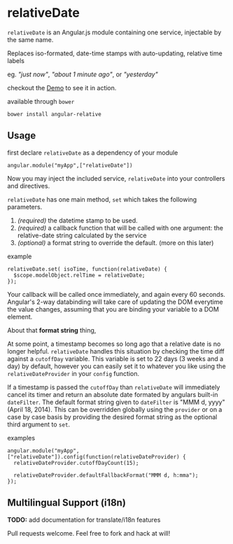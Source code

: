 relativeDate
============

`relativeDate` is an Angular.js module containing one service, injectable by the same name.

Replaces iso-formated, date-time stamps with auto-updating, relative time labels

eg. *"just now"*, *"about 1 minute ago"*, or *"yesterday"*

checkout the [Demo](http://outlawandy.github.io/relativeDate/) to see it in action.


available through `bower`

    bower install angular-relative


## Usage

first declare `relativeDate` as a dependency of your module

    angular.module("myApp",["relativeDate"])

Now you may inject the included service, `relativeDate` into your controllers and directives.

`relativeDate` has one main method, `set` which takes the following parameters.

1. *(required)* the datetime stamp to be used.
2. *(required)* a callback function that will be called with one argument: the relative-date string calculated by the service
3. *(optional)* a format string to override the default. (more on this later)

example

    relativeDate.set( isoTime, function(relativeDate) {
      $scope.modelObject.relTime = relativeDate;
    });

Your callback will be called once immediately, and again every 60 seconds.
Angular's 2-way databinding will take care of updating the DOM everytime the value changes, assuming that you are binding your variable to a DOM element.

About that **format string** thing,

At some point, a timestamp becomes so long ago that a relative date is no longer helpful.
`relativeDate` handles this situation by checking the time diff against a `cutoffDay` variable.
This variable is set to 22 days (3 weeks and a day) by default, however you can easily set it to whatever you like using the `relativeDateProvider` in your `config` function.

If a timestamp is passed the `cutoffDay` than `relativeDate` will immediately cancel its timer and return an absolute date formated by angulars built-in `dateFilter`.
The default format string given to `dateFilter` is "MMM d, yyyy" (April 18, 2014).  This can be overridden globally using the `provider` or on a case by case basis by providing the desired format string as the optional third argument to `set`.

examples

    angular.module("myApp",["relativeDate"]).config(function(relativeDateProvider) {
      relativeDateProvider.cutoffDayCount(15);

      relativeDateProvider.defaultFallbackFormat("MMM d, h:mma");
    });


## Multilingual Support (i18n)

  **TODO:** add documentation for translate/i18n features




Pull requests welcome. Feel free to fork and hack at will!